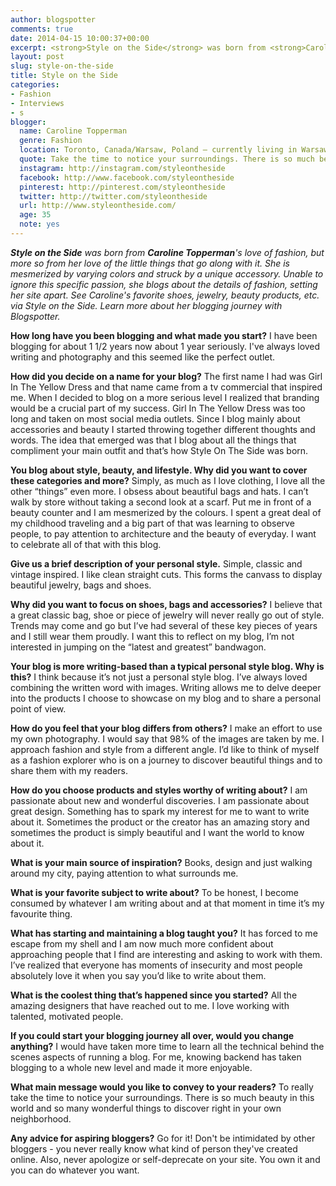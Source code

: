 ```yaml
---
author: blogspotter
comments: true
date: 2014-04-15 10:00:37+00:00
excerpt: <strong>Style on the Side</strong> was born from <strong>Caroline Topperman</strong>'s love of fashion, but more so from her love of the little things that go along with it.
layout: post
slug: style-on-the-side
title: Style on the Side
categories:
- Fashion
- Interviews
- s
blogger:
  name: Caroline Topperman
  genre: Fashion
  location: Toronto, Canada/Warsaw, Poland – currently living in Warsaw
  quote: Take the time to notice your surroundings. There is so much beauty in this world and so many wonderful things to discover right in your own neighborhood.
  instagram: http://instagram.com/styleontheside
  facebook: http://www.facebook.com/styleontheside
  pinterest: http://pinterest.com/styleontheside
  twitter: http://twitter.com/styleontheside
  url: http://www.styleontheside.com/
  age: 35
  note: yes
---
```


_**Style on the Side** was born from **Caroline Topperman**'s love of fashion, but more so from her love of the little things that go along with it. She is mesmerized by varying colors and struck by a unique accessory. Unable to ignore this specific passion, she blogs about the details of fashion, setting her site apart. See Caroline's favorite shoes, jewelry, beauty products, etc. via Style on the Side. Learn more about her blogging journey with Blogspotter._

**How long have you been blogging and what made you start?** I have been blogging for about 1 1/2 years now about 1 year seriously. I've always loved writing and photography and this seemed like the perfect outlet.

**How did you decide on a name for your blog?** The first name I had was Girl In The Yellow Dress and that name came from a tv commercial that inspired me. When I decided to blog on a more serious level I realized that branding would be a crucial part of my success. Girl In The Yellow Dress was too long and taken on most social media outlets. Since I blog mainly about accessories and beauty I started throwing together different thoughts and words. The idea that emerged was that I blog about all the things that compliment your main outfit and that’s how Style On The Side was born.

**You blog about style, beauty, and lifestyle. Why did you want to cover these categories and more?** Simply, as much as I love clothing, I love all the other “things” even more. I obsess about beautiful bags and hats. I can’t walk by store without taking a second look at a scarf. Put me in front of a beauty counter and I am mesmerized by the colours. I spent a great deal of my childhood traveling and a big part of that was learning to observe people, to pay attention to architecture and the beauty of everyday. I want to celebrate all of that with this blog.

**Give us a brief description of your personal style.** Simple, classic and vintage inspired. I like clean straight cuts. This forms the canvass to display beautiful jewelry, bags and shoes.

**Why did you want to focus on shoes, bags and accessories?** I believe that a great classic bag, shoe or piece of jewelry will never really go out of style. Trends may come and go but I’ve had several of these key pieces of years and I still wear them proudly. I want this to reflect on my blog, I’m not interested in jumping on the “latest and greatest” bandwagon.

**Your blog is more writing-based than a typical personal style blog. Why is this?** I think because it’s not just a personal style blog. I’ve always loved combining the written word with images. Writing allows me to delve deeper into the products I choose to showcase on my blog and to share a personal point of view.

**How do you feel that your blog differs from others?** I make an effort to use my own photography. I would say that 98% of the images are taken by me. I approach fashion and style from a different angle.
I’d like to think of myself as a fashion explorer who is on a journey to discover beautiful things and to share them with my readers.

**How do you choose products and styles worthy of writing about?** I am passionate about new and wonderful discoveries. I am passionate about great design. Something has to spark my interest for me to want to write about it. Sometimes the product or the creator has an amazing story and sometimes the product is simply beautiful and I want the world to know about it.

**What is your main source of inspiration?** Books, design and just walking around my city, paying attention to what surrounds me.

**What is your favorite subject to write about?** To be honest, I become consumed by whatever I am writing about and at that moment in time it’s my favourite thing.

**What has starting and maintaining a blog taught you?** It has forced to me escape from my shell and I am now much more confident about approaching people that I find are interesting and asking to work with them. I’ve realized that everyone has moments of insecurity and most people absolutely love it when you say you’d like to write about them.

**What is the coolest thing that’s happened since you started?** All the amazing designers that have reached out to me. I love working with talented, motivated people.

**If you could start your blogging journey all over, would you change anything?** I would have taken more time to learn all the technical behind the scenes aspects of running a blog. For me, knowing backend has taken blogging to a whole new level and made it more enjoyable.

**What main message would you like to convey to your readers?** To really take the time to notice your surroundings. There is so much beauty in this world and so many wonderful things to discover right in your own neighborhood.

**Any advice for aspiring bloggers?** Go for it! Don't be intimidated by other bloggers - you never really know what kind of person they've created online. Also, never apologize or self-deprecate on your site. You own it and you can do whatever you want.
